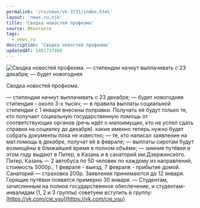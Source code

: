 ```yaml
---
permalink: '/ru/news/vk-3731/index.html'
layout: 'news.ru.njk'
title: 'Сводка новостей профкома'
source: ВКонтакте
tags:
  - news_ru
description: 'Сводка новостей профкома'
updatedAt: 1481737880
---
```

![Сводка новостей профкома. — стипендии начнут выплачивать с 23 декабря;  — будет новогодняя](https://sun9-63.userapi.com/impf/c604519/v604519484/3c287/AO8eAp-RYIw.jpg?size=1280x853&quality=96&sign=9c382c20b32d6a817c3d6602f59bcb32&c_uniq_tag=X_-MXryNEkC1w_B7aPpe5brc5d7StqwZBQy80_-ZxaE&type=album)

Сводка новостей профкома.

— стипендии начнут выплачивать с 23 декабря;
— будет новогодняя стипендия - около 3-х тысяч;
— в правила выплаты социальной стипендии с 1 января внесены поправки. Получать её будут только те, кто получает социальную государственную помощь от соответствующих органов (речь идёт о малоимущих, кто не успел сдать справки на социалку до декабря). какие именно теперь нужно будет собрать документы пока не известно;
— те, кто написал заявление на мат.помощь в декабре, получат её в феврале;
— выплаты сиротам будут возмещёны в ближайшеё время в полном объёме;
— зимние путёвки в этом году выдают в Питер, в Казань и в санаторий им.Дзержинского. Питер, Казань — 2 автобуса по 50 человек по каждому из направлений, стоимость 5000р., 1 февраля - выезд, 7 февраля - прибытие домой. Санаторий — страховка 200р. Заявления принимаются до 12 января. Горящие путёвки появятся примерно 30 января.
— Студентам, зачисленным на полное государственное обеспечение, и студентам-инвалидам (1, 2 и 3 группы) советуем вступить в группу: [https://vk.com/cie_vsu](https://vk.com/cie_vsu)
